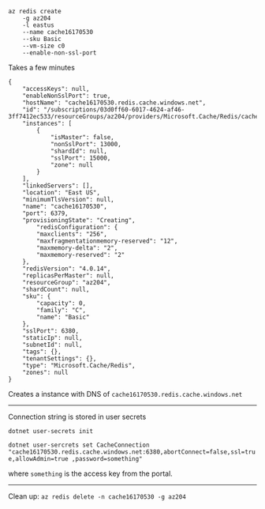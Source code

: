 ````
az redis create 
    -g az204 
    -l eastus  
    --name cache16170530 
    --sku Basic 
    --vm-size c0 
    --enable-non-ssl-port
````

Takes a few minutes
````
{
    "accessKeys": null,
    "enableNonSslPort": true,
    "hostName": "cache16170530.redis.cache.windows.net",
    "id": "/subscriptions/03d0ff60-6017-4624-af46-3ff7412ec533/resourceGroups/az204/providers/Microsoft.Cache/Redis/cache16170530",
    "instances": [
        {
            "isMaster": false,
            "nonSslPort": 13000,
            "shardId": null,
            "sslPort": 15000,
            "zone": null
        }
    ],
    "linkedServers": [],
    "location": "East US",
    "minimumTlsVersion": null,
    "name": "cache16170530",
    "port": 6379,
    "provisioningState": "Creating",
        "redisConfiguration": {
        "maxclients": "256",
        "maxfragmentationmemory-reserved": "12",
        "maxmemory-delta": "2",
        "maxmemory-reserved": "2"
    },
    "redisVersion": "4.0.14",
    "replicasPerMaster": null,
    "resourceGroup": "az204",
    "shardCount": null,
    "sku": {
        "capacity": 0,
        "family": "C",
        "name": "Basic"
    },
    "sslPort": 6380,
    "staticIp": null,
    "subnetId": null,
    "tags": {},
    "tenantSettings": {},
    "type": "Microsoft.Cache/Redis",
    "zones": null
}
````

Creates a instance with DNS of `cache16170530.redis.cache.windows.net`

---

Connection string is stored in user secrets

`dotnet user-secrets init`

`dotnet user-sercrets set CacheConnection "cache16170530.redis.cache.windows.net:6380,abortConnect=false,ssl=true,allowAdmin=true
,password=something"`

where `something` is the access key from the portal.

---
Clean up:
`az redis delete -n cache16170530 -g az204`
